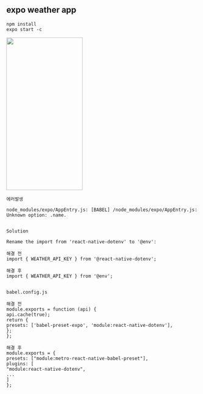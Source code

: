 ## expo weather app

```
npm install
expo start -c
```

<img src="https://user-images.githubusercontent.com/57563053/125204021-1e95ef80-e2b6-11eb-9c2f-a90844e17398.gif" width=200 height=400 />
<br/>

```
에러발생

node_modules/expo/AppEntry.js: [BABEL] /node_modules/expo/AppEntry.js: Unknown option: .name.

```

```

Solution

Rename the import from 'react-native-dotenv' to '@env':

해결 전
import { WEATHER_API_KEY } from '@react-native-dotenv';

해결 후
import { WEATHER_API_KEY } from '@env';

```

```

babel.config.js

해결 전
module.exports = function (api) {
api.cache(true);
return {
presets: ['babel-preset-expo', 'module:react-native-dotenv'],
};
};

해결 후
module.exports = {
presets: ["module:metro-react-native-babel-preset"],
plugins: [
"module:react-native-dotenv",
...
]
};
```

